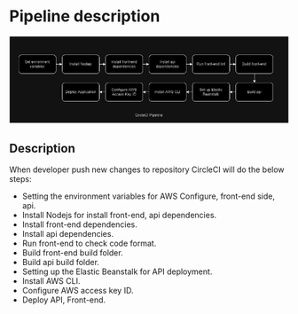 # Pipeline description

![CircleCI Pipeline](circle-pipeline.png)

## Description
When developer push new changes to repository CircleCI will do the below steps:
 - Setting the environment variables for AWS Configure, front-end side, api.
 - Install Nodejs for install front-end, api dependencies.
 - Install front-end dependencies.
 - Install api dependencies.
 - Run front-end to check code format.
 - Build front-end build folder.
 - Build api build folder.
 - Setting up the Elastic Beanstalk for API deployment.
 - Install AWS CLI.
 - Configure AWS access key ID.
 - Deploy API, Front-end.
